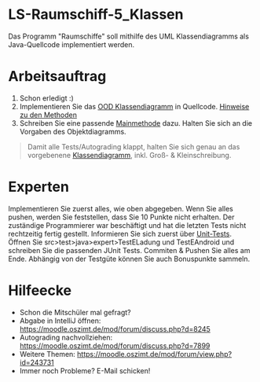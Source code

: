 # LS-Raumschiff-5_Klassen
Das Programm "Raumschiffe" soll mithilfe des UML Klassendiagramms als Java-Quellcode implementiert werden.

# Arbeitsauftrag
1. Schon erledigt :)
2. Implementieren Sie das [OOD Klassendiagramm](https://moodle.oszimt.de/pluginfile.php/297229/assignfeedback_solutionsheet/solutionsheet/0/Aufgabe%204%20Beispielloeser_KlassendiagrammOOD_StarTrek.pdf?forcedownload=1) in Quellcode. [Hinweise zu den Methoden](https://moodle.oszimt.de/mod/page/view.php?id=186013)
3. Schreiben Sie eine passende [Mainmethode](https://moodle.oszimt.de/mod/page/view.php?id=186026) dazu. Halten Sie sich an die Vorgaben des Objektdiagramms.

> Damit alle Tests/Autograding klappt, halten Sie sich genau an das vorgebenene [Klassendiagramm](https://moodle.oszimt.de/pluginfile.php/297229/assignfeedback_solutionsheet/solutionsheet/0/Aufgabe%204%20Beispielloeser_KlassendiagrammOOD_StarTrek.pdf?forcedownload=1), inkl. Groß- & Kleinschreibung.

# Experten
Implementieren Sie zuerst alles, wie oben abgegeben. Wenn Sie alles pushen, werden Sie feststellen, dass Sie 10 Punkte nicht erhalten. Der zuständige Programmierer war beschäftigt und hat die letzten Tests nicht rechtzeitig fertig gestellt. Informieren Sie sich zuerst über [Unit-Tests](https://www.it-agile.de/wissen/agiles-engineering/unit-tests/). Öffnen Sie src&gt;test&gt;java&gt;expert&gt;TestELadung und TestEAndroid und schreiben Sie die passenden JUnit Tests. Commiten &amp; Pushen Sie alles am Ende. Abhängig von der Testgüte können Sie auch Bonuspunkte sammeln.

# Hilfeecke
* Schon die Mitschüler mal gefragt?</li>
* Abgabe in IntelliJ öffnen: https://moodle.oszimt.de/mod/forum/discuss.php?d=8245
* Autograding nachvollziehen: https://moodle.oszimt.de/mod/forum/discuss.php?d=7899
* Weitere Themen: https://moodle.oszimt.de/mod/forum/view.php?id=243731
* Immer noch Probleme? E-Mail schicken!